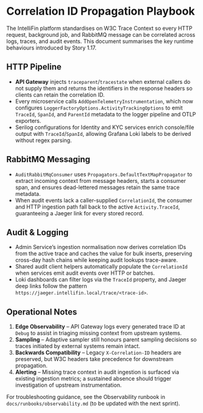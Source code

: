 # Correlation ID Propagation Playbook

The IntelliFin platform standardises on W3C Trace Context so every HTTP request, background job, and RabbitMQ message can be correlated across logs, traces, and audit events. This document summarises the key runtime behaviours introduced by Story 1.17.

## HTTP Pipeline

- **API Gateway** injects `traceparent`/`tracestate` when external callers do not supply them and returns the identifiers in the response headers so clients can retain the correlation ID.
- Every microservice calls `AddOpenTelemetryInstrumentation`, which now configures `LoggerFactoryOptions.ActivityTrackingOptions` to emit `TraceId`, `SpanId`, and `ParentId` metadata to the logger pipeline and OTLP exporters.
- Serilog configurations for Identity and KYC services enrich console/file output with `TraceId`/`SpanId`, allowing Grafana Loki labels to be derived without regex parsing.

## RabbitMQ Messaging

- `AuditRabbitMqConsumer` uses `Propagators.DefaultTextMapPropagator` to extract incoming context from message headers, starts a consumer span, and ensures dead-lettered messages retain the same trace metadata.
- When audit events lack a caller-supplied `CorrelationId`, the consumer and HTTP ingestion path fall back to the active `Activity.TraceId`, guaranteeing a Jaeger link for every stored record.

## Audit & Logging

- Admin Service’s ingestion normalisation now derives correlation IDs from the active trace and caches the value for bulk inserts, preserving cross-day hash chains while keeping audit lookups trace-aware.
- Shared audit client helpers automatically populate the `CorrelationId` when services emit audit events over HTTP or batches.
- Loki dashboards can filter logs via the `TraceId` property, and Jaeger deep links follow the pattern `https://jaeger.intellifin.local/trace/<trace-id>`.

## Operational Notes

1. **Edge Observability** – API Gateway logs every generated trace ID at `Debug` to assist in triaging missing context from upstream systems.
2. **Sampling** – Adaptive sampler still honours parent sampling decisions so traces initiated by external systems remain intact.
3. **Backwards Compatibility** – Legacy `X-Correlation-ID` headers are preserved, but W3C headers take precedence for downstream propagation.
4. **Alerting** – Missing trace context in audit ingestion is surfaced via existing ingestion metrics; a sustained absence should trigger investigation of upstream instrumentation.

For troubleshooting guidance, see the Observability runbook in `docs/runbooks/observability.md` (to be updated with the next sprint).
